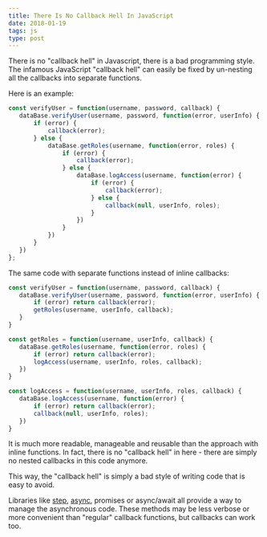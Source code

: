 ```yaml
---
title: There Is No Callback Hell In JavaScript
date: 2018-01-19
tags: js
type: post
---
```


There is no "callback hell" in Javascript, there is a bad programming style.
The infamous JavaScript "callback hell" can easily be fixed by un-nesting all the callbacks into separate functions.
<!-- more -->

Here is an example:

```javascript
const verifyUser = function(username, password, callback) {
   dataBase.verifyUser(username, password, function(error, userInfo) {
       if (error) {
           callback(error);
       } else {
           dataBase.getRoles(username, function(error, roles) {
               if (error) {
                   callback(error);
               } else {
                   dataBase.logAccess(username, function(error) {
                       if (error) {
                           callback(error);
                       } else {
                           callback(null, userInfo, roles);
                       }
                   })
               }
           })
       }
   })
};
```

The same code with separate functions instead of inline callbacks:

```javascript
const verifyUser = function(username, password, callback) {
   dataBase.verifyUser(username, password, function(error, userInfo) {
       if (error) return callback(error);
       getRoles(username, userInfo, callback);
   }
}

const getRoles = function(username, userInfo, callback) {
   dataBase.getRoles(username, function(error, roles) {
       if (error) return callback(error);
       logAccess(username, userInfo, roles, callback);
   })
}

const logAccess = function(username, userInfo, roles, callback) {
   dataBase.logAccess(username, function(error) {
       if (error) return callback(error);
       callback(null, userInfo, roles);
   })
}
```

It is much more readable, manageable and reusable than the approach with inline functions.
In fact, there is no "callback hell" in here - there are simply no nested callbacks in this code anymore.

This way, the "callback hell" is simply a bad style of writing code that is easy to avoid.

Libraries like [step](https://github.com/creationix/step), [async](https://github.com/caolan/async), promises or async/await all provide a way to manage the asynchronous code.
These methods may be less verbose or more convenient than "regular" callback functions, but callbacks can work too.
